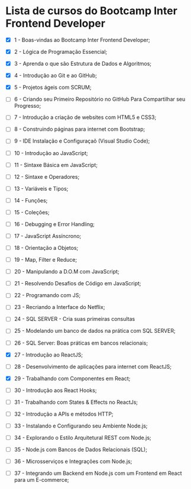 # Lista de cursos do Bootcamp Inter Frontend Developer


- [x] 1 - Boas-vindas ao Bootcamp Inter Frontend Developer;
- [x] 2 - Lógica de Programação Essencial;
- [x] 3 - Aprenda o que são Estrutura de Dados e Algoritmos;
- [x] 4 - Introdução ao Git e ao GitHub;
- [x] 5 - Projetos ágeis com SCRUM;
- [ ] 6 - Criando seu Primeiro Repositório no GitHub Para Compartilhar seu Progresso;
- [ ] 7 - Introdução a criação de websites com HTML5 e CSS3;
- [ ] 8 - Construindo páginas para internet com Bootstrap;
- [ ] 9 - IDE Instalação e Configuraçaõ (Visual Studio Code);
- [ ] 10 - Introdução ao JavaScript;
- [ ] 11 - Sintaxe Básica em JavaScript;
- [ ] 12 - Sintaxe e Operadores;
- [ ] 13 - Variáveis e Tipos;
- [ ] 14 - Funções;
- [ ] 15 - Coleções;
- [ ] 16 - Debugging e Error Handling;
- [ ] 17 - JavaScript Assíncrono;
- [ ] 18 - Orientação a Objetos;
- [ ] 19 - Map, Filter e Reduce;
- [ ] 20 - Manipulando a D.O.M com JavaScript;
- [ ] 21 - Resolvendo Desafios de Código em JavaScript;
- [ ] 22 - Programando com JS;
- [ ] 23 - Recriando a Interface do Netflix;
- [ ] 24 - SQL SERVER - Cria suas primeiras consultas
- [ ] 25 - Modelando um banco de dados na prática com SQL SERVER;
- [ ] 26 - SQL Server: Boas práticas em bancos relacionais;
- [x] 27 - Introdução ao ReactJS;
- [ ] 28 - Desenvolvimento de aplicações para internet com ReactJS;
- [x] 29 - Trabalhando com Componentes em React;
- [ ] 30 - Introdução aos React Hooks;
- [ ] 31 - Trabalhando com States & Effects no ReactJs;
- [ ] 32 - Introdução a APIs e métodos HTTP;
- [ ] 33 - Instalando e Configurando seu Ambiente Node.js;
- [ ] 34 - Explorando o Estilo Arquitetural REST com Node.js;
- [ ] 35 - Node.js com Bancos de Dados Relacionais (SQL);
- [ ] 36 - Microsserviços e Integrações com Node.js;
- [ ] 37 - Integrando um Backend em Node.js com um Frontend em React para um E-commerce;






